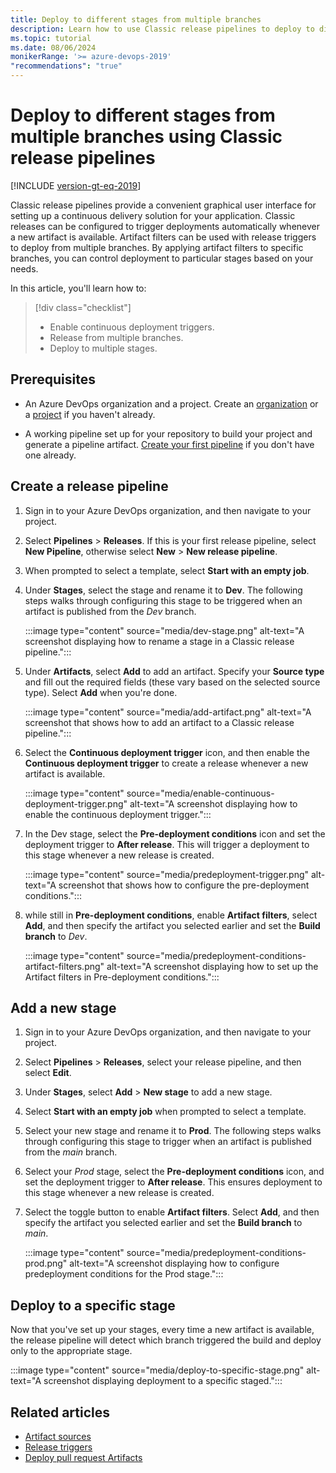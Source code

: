 ```yaml
---
title: Deploy to different stages from multiple branches
description: Learn how to use Classic release pipelines to deploy to different stages from multiple branches.
ms.topic: tutorial
ms.date: 08/06/2024
monikerRange: '>= azure-devops-2019'
"recommendations": "true"
---
```


# Deploy to different stages from multiple branches using Classic release pipelines

[!INCLUDE [version-gt-eq-2019](../../includes/version-gt-eq-2019.md)]

Classic release pipelines provide a convenient graphical user interface for setting up a continuous delivery solution for your application. Classic releases can be configured to trigger deployments automatically whenever a new artifact is available. Artifact filters can be used with release triggers to deploy from multiple branches. By applying artifact filters to specific branches, you can control deployment to particular stages based on your needs.

In this article, you'll learn how to: 

> [!div class="checklist"]  
> * Enable continuous deployment triggers.
> * Release from multiple branches.
> * Deploy to multiple stages.

## Prerequisites

- An Azure DevOps organization and a project. Create an [organization](../../organizations/accounts/create-organization.md) or a [project](../../organizations/projects/create-project.md#create-a-project) if you haven't already.

- A working pipeline set up for your repository to build your project and generate a pipeline artifact. [Create your first pipeline](../create-first-pipeline.md) if you don't have one already.

## Create a release pipeline

1. Sign in to your Azure DevOps organization, and then navigate to your project.

1. Select **Pipelines** > **Releases**. If this is your first release pipeline, select **New Pipeline**, otherwise select **New** > **New release pipeline**.

1. When prompted to select a template, select **Start with an empty job**.

1. Under **Stages**, select the stage and rename it to **Dev**. The following steps walks through configuring this stage to be triggered when an artifact is published from the *Dev* branch.

    :::image type="content" source="media/dev-stage.png" alt-text="A screenshot displaying how to rename a stage in a Classic release pipeline.":::

1. Under **Artifacts**, select **Add** to add an artifact. Specify your **Source type** and fill out the required fields (these vary based on the selected source type). Select **Add** when you're done.

    :::image type="content" source="media/add-artifact.png" alt-text="A screenshot that shows how to add an artifact to a Classic release pipeline.":::

1. Select the **Continuous deployment trigger** icon, and then enable the **Continuous deployment trigger** to create a release whenever a new artifact is available.

    :::image type="content" source="media/enable-continuous-deployment-trigger.png" alt-text="A screenshot displaying how to enable the continuous deployment trigger.":::

1. In the Dev stage, select the **Pre-deployment conditions** icon and set the deployment trigger to **After release**. This will trigger a deployment to this stage whenever a new release is created.

    :::image type="content" source="media/predeployment-trigger.png" alt-text="A screenshot that shows how to configure the pre-deployment conditions.":::

1. while still in **Pre-deployment conditions**, enable **Artifact filters**, select **Add**, and then specify the artifact you selected earlier and set the **Build branch** to *Dev*.

    :::image type="content" source="media/predeployment-conditions-artifact-filters.png" alt-text="A screenshot displaying how to set up the Artifact filters in Pre-deployment conditions.":::

## Add a new stage

1. Sign in to your Azure DevOps organization, and then navigate to your project.

1. Select **Pipelines** > **Releases**, select your release pipeline, and then select **Edit**.

1. Under **Stages**, select **Add** > **New stage** to add a new stage.
 
1. Select **Start with an empty job** when prompted to select a template. 

1. Select your new stage and rename it to **Prod**. The following steps walks through configuring this stage to trigger when an artifact is published from the *main* branch.

1. Select your *Prod* stage, select the **Pre-deployment conditions** icon, and set the deployment trigger to **After release**. This ensures deployment to this stage whenever a new release is created.

1. Select the toggle button to enable **Artifact filters**. Select **Add**, and then specify the artifact you selected earlier and set the **Build branch** to *main*.

    :::image type="content" source="media/predeployment-conditions-prod.png" alt-text="A screenshot displaying how to configure predeployment conditions for the Prod stage.":::  

## Deploy to a specific stage

Now that you've set up your stages, every time a new artifact is available, the release pipeline will detect which branch triggered the build and deploy only to the appropriate stage.

:::image type="content" source="media/deploy-to-specific-stage.png" alt-text="A screenshot displaying deployment to a specific staged.":::  

## Related articles

- [Artifact sources](artifacts.md)
- [Release triggers](triggers.md)
- [Deploy pull request Artifacts](deploy-pull-request-builds.md)
